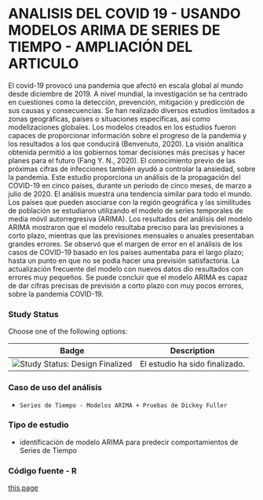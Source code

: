 ANALISIS DEL COVID 19 - USANDO MODELOS ARIMA DE SERIES DE TIEMPO - AMPLIACIÓN DEL ARTICULO
=================

El covid-19 provocó una pandemia que afectó en escala global al mundo desde diciembre de 2019. A nivel mundial, la investigación se ha centrado en cuestiones como la detección, prevención, mitigación y predicción de sus causas y consecuencias. Se han realizado diversos estudios limitados a zonas geográficas, países o situaciones específicas, así como modelizaciones globales. Los modelos creados en los estudios fueron capaces de proporcionar información sobre el progreso de la pandemia y los resultados a los que conducirá (Benvenuto, 2020). La visión analítica obtenida permitió a los gobiernos tomar decisiones más precisas y hacer planes para el futuro (Fang Y. N., 2020). El conocimiento previo de las próximas cifras de infecciones también ayudó a controlar la ansiedad, sobre la pandemia. Este estudio proporciona un análisis de la propagación del COVID-19 en cinco países, durante un periodo de cinco meses, de marzo a julio de 2020. El análisis muestra una tendencia similar para todo el mundo. Los países que pueden asociarse con la región geográfica y las similitudes de población se estudiaron utilizando el modelo de series temporales de media móvil autorregresiva (ARIMA). Los resultados del análisis del modelo ARIMA mostraron que el modelo resultaba preciso para las previsiones a corto plazo, mientras que las previsiones mensuales o anuales presentaban grandes errores. Se observó que el margen de error en el análisis de los casos de COVID-19 basado en los países aumentaba para el largo plazo; hasta un punto en que no se podía hacer una previsión satisfactoria. La actualización frecuente del modelo con nuevos datos dio resultados con errores muy pequeños. Se puede concluir que el modelo ARIMA es capaz de dar cifras precisas de previsión a corto plazo con muy pocos errores, sobre la pandemia COVID-19.

### Study Status

Choose one of the following options:

| Badge             | Description                          |
| ----------------- | ------------------------------------ |
| <img src="https://img.shields.io/badge/Study%20Status-Design%20Finalized-brightgreen.svg" alt="Study Status: Design Finalized"> | El estudio ha sido finalizado. | 

### Caso de uso del análisis

- `Series de Tiempo - Modelos ARIMA + Pruebas de Dickey Fuller`

### Tipo de estudio

- identificación de modelo ARIMA para predecir comportamientos de Series de Tiempo

### Código fuente - R

[this page](AnalisisCovid19_ModeloSeriesTiempo_Arima_Ampliacion.md)

